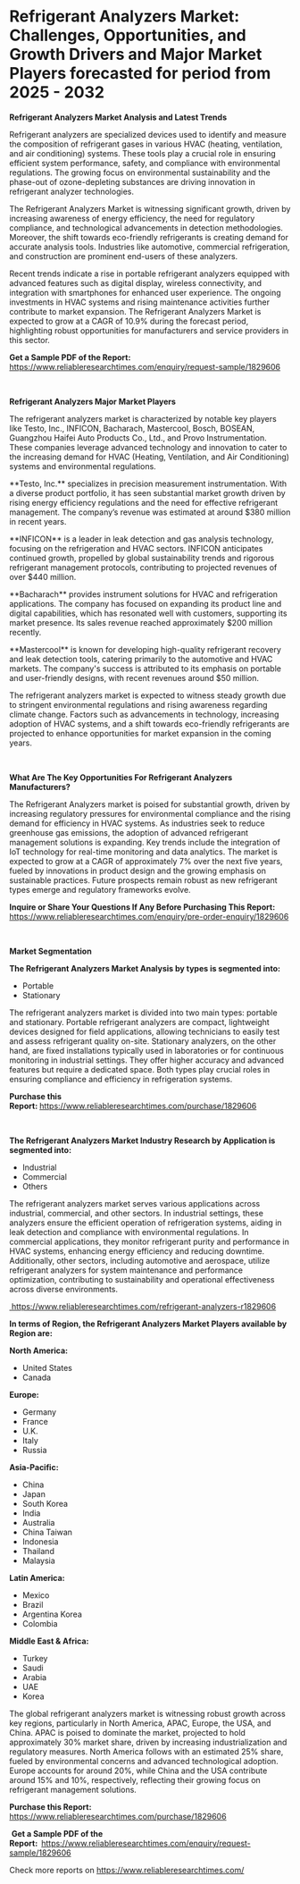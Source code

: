 <p><h1>Refrigerant Analyzers Market: Challenges, Opportunities, and Growth Drivers and Major Market Players forecasted for period from 2025 - 2032</h1></p><p><strong>Refrigerant Analyzers Market Analysis and Latest Trends</strong></p>
<p><p>Refrigerant analyzers are specialized devices used to identify and measure the composition of refrigerant gases in various HVAC (heating, ventilation, and air conditioning) systems. These tools play a crucial role in ensuring efficient system performance, safety, and compliance with environmental regulations. The growing focus on environmental sustainability and the phase-out of ozone-depleting substances are driving innovation in refrigerant analyzer technologies.</p><p>The Refrigerant Analyzers Market is witnessing significant growth, driven by increasing awareness of energy efficiency, the need for regulatory compliance, and technological advancements in detection methodologies. Moreover, the shift towards eco-friendly refrigerants is creating demand for accurate analysis tools. Industries like automotive, commercial refrigeration, and construction are prominent end-users of these analyzers.</p><p>Recent trends indicate a rise in portable refrigerant analyzers equipped with advanced features such as digital display, wireless connectivity, and integration with smartphones for enhanced user experience. The ongoing investments in HVAC systems and rising maintenance activities further contribute to market expansion. The Refrigerant Analyzers Market is expected to grow at a CAGR of 10.9% during the forecast period, highlighting robust opportunities for manufacturers and service providers in this sector.</p></p>
<p><strong>Get a Sample PDF of the Report:&nbsp;</strong> <a href="https://www.reliableresearchtimes.com/enquiry/request-sample/1829606?utm_campaign=2007&utm_medium=2&utm_source=Github&utm_content=ia&utm_term=28022025&utm_id=refrigerant-analyzers">https://www.reliableresearchtimes.com/enquiry/request-sample/1829606</a></p>
<p>&nbsp;</p>
<p><strong>Refrigerant Analyzers Major Market Players</strong></p>
<p><p>The refrigerant analyzers market is characterized by notable key players like Testo, Inc., INFICON, Bacharach, Mastercool, Bosch, BOSEAN, Guangzhou Haifei Auto Products Co., Ltd., and Provo Instrumentation. These companies leverage advanced technology and innovation to cater to the increasing demand for HVAC (Heating, Ventilation, and Air Conditioning) systems and environmental regulations.</p><p>**Testo, Inc.** specializes in precision measurement instrumentation. With a diverse product portfolio, it has seen substantial market growth driven by rising energy efficiency regulations and the need for effective refrigerant management. The company’s revenue was estimated at around $380 million in recent years.</p><p>**INFICON** is a leader in leak detection and gas analysis technology, focusing on the refrigeration and HVAC sectors. INFICON anticipates continued growth, propelled by global sustainability trends and rigorous refrigerant management protocols, contributing to projected revenues of over $440 million.</p><p>**Bacharach** provides instrument solutions for HVAC and refrigeration applications. The company has focused on expanding its product line and digital capabilities, which has resonated well with customers, supporting its market presence. Its sales revenue reached approximately $200 million recently.</p><p>**Mastercool** is known for developing high-quality refrigerant recovery and leak detection tools, catering primarily to the automotive and HVAC markets. The company's success is attributed to its emphasis on portable and user-friendly designs, with recent revenues around $50 million.</p><p>The refrigerant analyzers market is expected to witness steady growth due to stringent environmental regulations and rising awareness regarding climate change. Factors such as advancements in technology, increasing adoption of HVAC systems, and a shift towards eco-friendly refrigerants are projected to enhance opportunities for market expansion in the coming years.</p></p>
<p>&nbsp;</p>
<p><strong>What Are The Key Opportunities For Refrigerant Analyzers Manufacturers?</strong></p>
<p><p>The Refrigerant Analyzers market is poised for substantial growth, driven by increasing regulatory pressures for environmental compliance and the rising demand for efficiency in HVAC systems. As industries seek to reduce greenhouse gas emissions, the adoption of advanced refrigerant management solutions is expanding. Key trends include the integration of IoT technology for real-time monitoring and data analytics. The market is expected to grow at a CAGR of approximately 7% over the next five years, fueled by innovations in product design and the growing emphasis on sustainable practices. Future prospects remain robust as new refrigerant types emerge and regulatory frameworks evolve.</p></p>
<p><strong>Inquire or Share Your Questions If Any Before Purchasing This Report:</strong> <a href="https://www.reliableresearchtimes.com/enquiry/pre-order-enquiry/1829606?utm_campaign=2007&utm_medium=2&utm_source=Github&utm_content=ia&utm_term=28022025&utm_id=refrigerant-analyzers">https://www.reliableresearchtimes.com/enquiry/pre-order-enquiry/1829606</a></p>
<p>&nbsp;</p>
<p><strong>Market Segmentation</strong></p>
<p><strong>The Refrigerant Analyzers Market Analysis by types is segmented into:</strong></p>
<p><ul><li>Portable</li><li>Stationary</li></ul></p>
<p><p>The refrigerant analyzers market is divided into two main types: portable and stationary. Portable refrigerant analyzers are compact, lightweight devices designed for field applications, allowing technicians to easily test and assess refrigerant quality on-site. Stationary analyzers, on the other hand, are fixed installations typically used in laboratories or for continuous monitoring in industrial settings. They offer higher accuracy and advanced features but require a dedicated space. Both types play crucial roles in ensuring compliance and efficiency in refrigeration systems.</p></p>
<p><strong>Purchase this Report:&nbsp;</strong><a href="https://www.reliableresearchtimes.com/purchase/1829606?utm_campaign=2007&utm_medium=2&utm_source=Github&utm_content=ia&utm_term=28022025&utm_id=refrigerant-analyzers">https://www.reliableresearchtimes.com/purchase/1829606</a></p>
<p>&nbsp;</p>
<p><strong>The Refrigerant Analyzers Market Industry Research by Application is segmented into:</strong></p>
<p><ul><li>Industrial</li><li>Commercial</li><li>Others</li></ul></p>
<p><p>The refrigerant analyzers market serves various applications across industrial, commercial, and other sectors. In industrial settings, these analyzers ensure the efficient operation of refrigeration systems, aiding in leak detection and compliance with environmental regulations. In commercial applications, they monitor refrigerant purity and performance in HVAC systems, enhancing energy efficiency and reducing downtime. Additionally, other sectors, including automotive and aerospace, utilize refrigerant analyzers for system maintenance and performance optimization, contributing to sustainability and operational effectiveness across diverse environments.</p></p>
<p><a href="https://www.reliableresearchtimes.com/refrigerant-analyzers-r1829606?utm_campaign=2007&utm_medium=2&utm_source=Github&utm_content=ia&utm_term=28022025&utm_id=refrigerant-analyzers">&nbsp;https://www.reliableresearchtimes.com/refrigerant-analyzers-r1829606</a></p>
<p><strong>In terms of Region, the Refrigerant Analyzers Market Players available by Region are:</strong></p>
<p>
    <p> <strong> North America: </strong>
        <ul>
            <li>United States</li>
            <li>Canada</li>
        </ul>
        </p> 
    <p> <strong> Europe: </strong>
        <ul>
            <li>Germany</li>
            <li>France</li>
            <li>U.K.</li>
            <li>Italy</li>
            <li>Russia</li>
        </ul>
        </p> 
    <p> <strong> Asia-Pacific: </strong>
        <ul>
            <li>China</li>
            <li>Japan</li>
            <li>South Korea</li>
            <li>India</li>
            <li>Australia</li>
            <li>China Taiwan</li>
            <li>Indonesia</li>
            <li>Thailand</li>
            <li>Malaysia</li>
        </ul>
        </p> 
    <p> <strong> Latin America: </strong>
        <ul>
            <li>Mexico</li>
            <li>Brazil</li>
            <li>Argentina Korea</li>
            <li>Colombia</li>
        </ul>
        </p> 
    <p> <strong> Middle East & Africa: </strong>
        <ul>
            <li>Turkey</li>
            <li>Saudi</li>
            <li>Arabia</li>
            <li>UAE</li>
            <li>Korea</li>
        </ul>
    </p>
    </p>
<p><p>The global refrigerant analyzers market is witnessing robust growth across key regions, particularly in North America, APAC, Europe, the USA, and China. APAC is poised to dominate the market, projected to hold approximately 30% market share, driven by increasing industrialization and regulatory measures. North America follows with an estimated 25% share, fueled by environmental concerns and advanced technological adoption. Europe accounts for around 20%, while China and the USA contribute around 15% and 10%, respectively, reflecting their growing focus on refrigerant management solutions.</p></p>
<p><strong>Purchase this Report: </strong><a href="https://www.reliableresearchtimes.com/purchase/1829606?utm_campaign=2007&utm_medium=2&utm_source=Github&utm_content=ia&utm_term=28022025&utm_id=refrigerant-analyzers">https://www.reliableresearchtimes.com/purchase/1829606</a></p>
<p>&nbsp;<strong>Get a Sample PDF of the Report:&nbsp;&nbsp;</strong><a href="https://www.reliableresearchtimes.com/enquiry/request-sample/1829606?utm_campaign=2007&utm_medium=2&utm_source=Github&utm_content=ia&utm_term=28022025&utm_id=refrigerant-analyzers">https://www.reliableresearchtimes.com/enquiry/request-sample/1829606</a></p>
<p><strong></strong></p>
<p>Check more reports on <a href="https://www.reliableresearchtimes.com/?utm_campaign=2007&utm_medium=2&utm_source=Github&utm_content=ia&utm_term=28022025&utm_id=refrigerant-analyzers">https://www.reliableresearchtimes.com/</a></p>